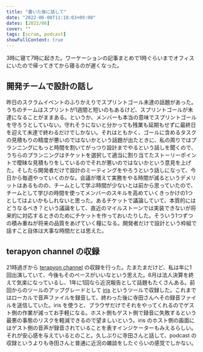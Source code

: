 ```yaml
---
title: "書いた後に話して"
date: "2022-06-08T11:18:03+09:00"
dates: [2022/06]
cover: ""
tags: [scrum, podcast]
showFullContent: true
---
```


3時に寝て7時に起きた。ワーケーションの記事まとめで1時ぐらいまでオフィスにいたので帰ってきてから寝るのが遅くなった。

## 開発チームで設計の話し

昨日のスクラムイベントのふりかえりでスプリントゴール未達の話題があった。うちのチームはスプリントが1週間と短いのもあるけど、スプリントゴールが未達になることがままある。というか、メンバーも本当の意味でスプリントゴールを守ろうとしていない。守れそうにないと分かっても残業も延期もせずに最終日を迎えて未達で終わるだけでしかない。それはともかく、ゴールに含めるタスクの見積もりの精度が悪いのではないかという話題が出たときに、私の周りではプランニングにもっと時間を割いてがっつり設計までやるという話しを聞くので、うちらのプランニングはチケットを選択して適当に割り当てたストーリーポイントで曖昧な見積もりをしているのでそれが悪いのではないかという意見を上げた。そしたら開発者だけで設計のミーティングをやろうという話しになって、今日から毎週やっていくのかな。会議が増えて実務をやる時間が減るというデメリットはあるものの、チームとして学ぶ時間が少ないとは前から思っていたので、チームとして学びの時間を使ってメンバーのスキルを高めていくきっかけの1つとしてはよいかもしれないと思った。あるチケットで議論していて、本質的にはどうなるべき？という議論をして、直近のマイルストーンでは実装できないが将来的に対応するときのためにチケットを作っておいたりした。そういう1つずつの積み重ねが将来の品質をあげていく糧になる。開発者だけで設計という枠組で話すこと自体は大事な時間だとは思えた。

## terapyon channel の収録

21時過ぎから [terapyon channel](https://podcast.terapyon.net/) の収録を行った。たまたまだけど、私は年に1回出演していて、今後もそのペースがいいなという思えた。6月は法人決算を終えて気楽になっているし、1年に1回なら近況報告として話題もたくさんある。前回からのツールのアップグレードとして [iris](https://iris.fm/) というツールで収録した。これまではローカルで音声ファイルを録音して、終わった後に寺田さんへその録音ファイルを送信していた。iris を使うと、ブラウザだけでそれをやってくれるのでゲスト側の作業が減ってお手軽になる。ホスト側もゲスト側で録音に失敗するという最悪の事態のリスクを軽減できるので望ましいという。iris のホスト側の画面にはゲスト側の音声が録音されていることを表すインジケーターもみえるらしい。それが安心感を与えているとのこと。久しぶりに寺田さんと話して、podcast の収録というよりも寺田さんと普通に近況の雑談をしたぐらいの感覚でしかない。
